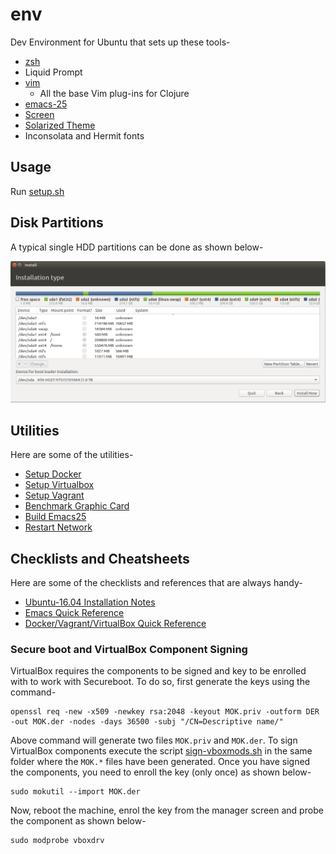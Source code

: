 # env
Dev Environment for Ubuntu that sets up these tools-

* [zsh](https://github.com/robbyrussell/oh-my-zsh)
* Liquid Prompt
* [vim](http://www.vim.org/)
  - All the base Vim plug-ins for Clojure
* [emacs-25](https://www.gnu.org/software/emacs/)
* [Screen](https://www.gnu.org/software/screen/)
* [Solarized Theme](https://github.com/Anthony25/gnome-terminal-colors-solarized)
* Inconsolata and Hermit fonts

## Usage
Run [setup.sh](https://github.com/anujsrc/env/blob/master/setup.sh)

## Disk Partitions
A typical single HDD partitions can be done as shown below-

![Disk Partitions](https://github.com/anujsrc/env/blob/master/references/disk-partitions.png "Disk Partitions")

## Utilities
Here are some of the utilities-

* [Setup Docker](https://github.com/anujsrc/env/blob/master/setup-docker.sh)
* [Setup Virtualbox](https://github.com/anujsrc/env/blob/master/setup-virtualbox.sh)
* [Setup Vagrant](https://github.com/anujsrc/env/blob/master/setup-vagrant.sh)
* [Benchmark Graphic Card](https://github.com/anujsrc/env/blob/master/setup-graphics.sh)
* [Build Emacs25](https://github.com/anujsrc/env/blob/master/setup-emacs.sh)
* [Restart Network](https://github.com/anujsrc/env/blob/master/restart-network.sh)

## Checklists and Cheatsheets
Here are some of the checklists and references that are always handy-

* [Ubuntu-16.04 Installation Notes](https://github.com/anujsrc/env/blob/master/checklists/config.txt)
* [Emacs Quick Reference](https://github.com/anujsrc/env/blob/master/references/emacsup.txt)
* [Docker/Vagrant/VirtualBox Quick Reference](https://github.com/anujsrc/env/blob/master/checklists/container.txt)

### Secure boot and VirtualBox Component Signing
VirtualBox requires the components to be signed and key to be enrolled with to
work with Secureboot. To do so, first generate the keys using the command-

```
openssl req -new -x509 -newkey rsa:2048 -keyout MOK.priv -outform DER -out MOK.der -nodes -days 36500 -subj "/CN=Descriptive name/"
```
Above command will generate two files ``MOK.priv`` and ``MOK.der``. To sign
VirtualBox components execute the script
[sign-vboxmods.sh](https://github.com/anujsrc/env/blob/master/sign-vboxmods.sh)
in the same folder where the ``MOK.*`` files have been generated. Once you have
signed the components, you need to enroll the key (only once) as shown below-

```
sudo mokutil --import MOK.der
```
Now, reboot the machine, enrol the key from the manager screen and probe the
component as shown below-

```
sudo modprobe vboxdrv
```

